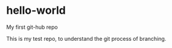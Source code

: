 # hello-world
My first git-hub repo

This is my test repo, to understand the git process of branching.
